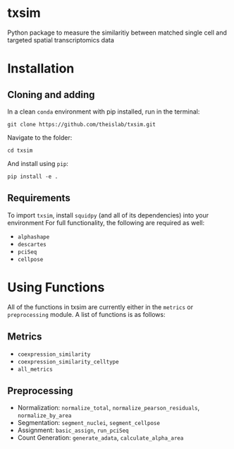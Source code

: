 # txsim
Python package to measure the similaritiy between matched single cell and targeted spatial transcriptomics data

# Installation
## Cloning and adding
In a clean `conda` environment with pip installed, run in the terminal:

```git clone https://github.com/theislab/txsim.git```

Navigate to the folder:

```cd txsim```

And install using `pip`:

```pip install -e .```

## Requirements
To import `txsim`, install `squidpy` (and all of its dependencies) into your environment
For full functionality, the following are required as well:
- `alphashape`
- `descartes`
- `pciSeq`
- `cellpose`

# Using Functions
All of the functions in txsim are currently either in the `metrics` or `preprocessing` module. 
A list of functions is as follows:

## Metrics
- `coexpression_similarity`
- `coexpression_similarity_celltype`
- `all_metrics`
## Preprocessing
- Normalization: `normalize_total`, `normalize_pearson_residuals`, `normalize_by_area`
- Segmentation: `segment_nuclei`, `segment_cellpose`
- Assignment: `basic_assign`, `run_pciSeq`
- Count Generation: `generate_adata`, `calculate_alpha_area`